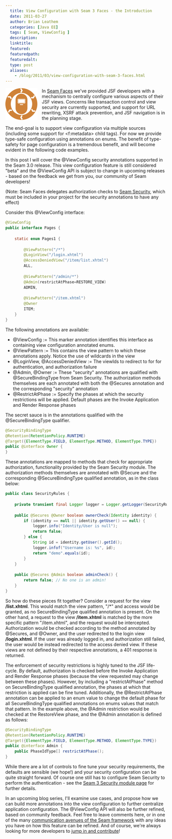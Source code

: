 ```yaml
---
  title: View Configuration with Seam 3 Faces - the Introduction
  date: 2011-03-27
  author: Brian Leathem
  categories: [Java EE]
  tags: [ Seam, ViewConfig ]
  description:
  linktitle:
  featured:
  featuredpath:
  featuredalt:
  type: post
  aliases:
    - /blog/2011/03/view-configuration-with-seam-3-faces.html
---
```


<a href="/img/blog/2011-03-28-view-configuration-with-seam-3-faces/faces_emblem.png" imageanchor="1" style="clear: left; float: left; margin-bottom: 1em; margin-right: 1em;"><img border="0" height="99" src="/img/blog/2011-03-28-view-configuration-with-seam-3-faces/faces_emblem.png" width="100" /></a>
In <a href="http://seamframework.org/Seam3/FacesModule">Seam Faces</a> we've provided JSF developers with a mechanism to centrally configure various aspects of their JSF views. Concerns like transaction control and view security are currently supported, and support for URL rewriting, XSRF attack prevention, and JSF navigation is in the planning stage.

The end-goal is to support view configuration via multiple sources  (including some support for &lt;f:metadata&gt; child tags).  For now we  provide type-safe configuration using annotations on enums.  The benefit  of type-safety for page configuration is a tremendous benefit, and will  become evident in the following code examples.

In this post I will cover the @ViewConfig security annotations supported  in the Seam 3.0 release.  This view configuration feature is still  considered "beta" and the @ViewConfig API is subject to change in  upcoming releases - based on the feedback we get from you, our community  of Seam developers!

(Note: Seam Faces delegates authorization checks to <a href="http://seamframework.org/Seam3/SecurityModule">Seam Security</a>, which must be included in your project for the security annotations to have any effect)

Consider this @ViewConfig interface:

```java
@ViewConfig
public interface Pages {

    static enum Pages1 {

        @ViewPattern("/*")
        @LoginView("/login.xhtml")
        @AccessDeniedView("/item/list.xhtml")
        ALL,

        @ViewPattern("/admin/*")
        @Admin(restrictAtPhase=RESTORE_VIEW)
        ADMIN,

        @ViewPattern("/item.xhtml")
        @Owner
        ITEM;
    }
}
```

The following annotations are available:

- @ViewConfig := This marker annotation identifies this interface as containing view configuration annotated enums.
- @ViewPattern := This contains the view pattern to which these annotations apply.  Notice the use of wildcards in the view
- @LoginView, @AccessDeniedView := The viewIds to redirect to for for authentication, and authorization failure
- @Admin, @Owner := These "security" annotations are qualified with @SecureBindingType from Seam Security. The authorization methods themselves are each annotated with both the @Secures annotation and the corresponding "security" annotation
- @RestrictAtPhase := Specify the phases at which the security restrictions will be applied.  Default phases are the Invoke Application and Render Response phases

The secret sauce is in the annotations qualified with the @SecureBindingType qualifier.

```java
@SecurityBindingType
@Retention(RetentionPolicy.RUNTIME)
@Target({ElementType.FIELD, ElementType.METHOD, ElementType.TYPE})
public @interface Owner {
}
```

These annotations are mapped to methods that check for appropriate  authorization, functionality provided by the Seam Security module.  The  authorization methods themselves are annotated with @Secure and the  corresponding @SecureBindingType qualified annotation, as in the class  below:

```java
public class SecurityRules {

    private transient final Logger logger = Logger.getLogger(SecurityRules.class.getName());

    public @Secures @Owner boolean ownerCheck(Identity identity) {
        if (identity == null || identity.getUser() == null) {
            logger.info("Identity/User is null");
            return false;
        } else {
            String id = identity.getUser().getId();
            logger.infof("Username is: %s", id);
            return "demo".equals(id);
        }
    }

    public @Secures @Admin boolean adminCheck() {
        return false; // No one is an admin!
    }
}
```

So how do these pieces fit together?  Consider a request for the view __/list.xhtml__.  This would match the view pattern, "/*" and access would be granted, as no  SecureBindingType qualified annotation is present.  On the other hand, a request to the view __/item.xhtml__ is matched by the more specific pattern "/item.xhtml", and the request would be intercepted.  Authorization would be checked according to the method annotated by @Secures, and @Owner, and the user redirected to the login view __/login.xhtml__.  If the user was already logged in, and authorization still failed, the user would be instead redirected to the access denied view. If these views are not defined by their respective annotations, a 401 response is returned.

The enforcement of security restrictions is highly tuned to the JSF  life-cycle. By default, authorization is checked before the Invoke Application and Render Response phases (because the view requested may  change between these phases). However, by including a "restrictAtPhase"  method on SecureBindingType qualified annotation, the phases at which that  restriction is applied can be fine tuned. Additionally, the  @RestrictAtPhase annotation can be applied to an enum value to change the  default phase for all SecureBindingType qualified annotations on enums  values that match that pattern.  In the example above, the @Admin restriction would be checked at the RestoreView phase, and the @Admin annotation is defined as follows:

```java
@SecurityBindingType
@Retention(RetentionPolicy.RUNTIME)
@Target({ElementType.FIELD, ElementType.METHOD, ElementType.TYPE})
public @interface Admin {
    public PhaseIdType[] restrictAtPhase();
}
```

While there are a lot of controls to fine tune your security  requirements, the defaults are sensible (we hope!) and your security  configuration can be quite straight forward. Of course one still has to configure Seam Security to perform the authentication - see the <a href="http://seamframework.org/Seam3/SecurityModule">Seam 3 Security module page</a> for further details.

In an upcoming blog series, I'll examine use cases, and propose how we  can build more annotations into the view configuration to further centralize application configuration. The @ViewConfig API will also be  further refined, based on community feedback. Feel free to leave  comments here, or in one of the many <a href="http://seamframework.org/Community">communication avenues of the Seam framework</a> with any ideas you have on how this feature can be refined. And of course, we're always looking for more developers to <a href="http://seamframework.org/Seam3/Contribute">jump in and contribute</a>!
